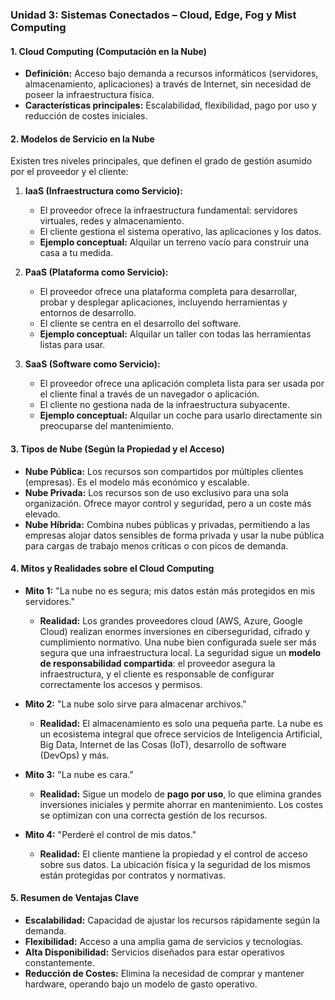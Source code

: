 
### **Unidad 3: Sistemas Conectados – Cloud, Edge, Fog y Mist Computing**

#### **1. Cloud Computing (Computación en la Nube)**
- **Definición:** Acceso bajo demanda a recursos informáticos (servidores, almacenamiento, aplicaciones) a través de Internet, sin necesidad de poseer la infraestructura física.
- **Características principales:** Escalabilidad, flexibilidad, pago por uso y reducción de costes iniciales.

#### **2. Modelos de Servicio en la Nube**
Existen tres niveles principales, que definen el grado de gestión asumido por el proveedor y el cliente:

1.  **IaaS (Infraestructura como Servicio):**
    - El proveedor ofrece la infraestructura fundamental: servidores virtuales, redes y almacenamiento.
    - El cliente gestiona el sistema operativo, las aplicaciones y los datos.
    - **Ejemplo conceptual:** Alquilar un terreno vacío para construir una casa a tu medida.

2.  **PaaS (Plataforma como Servicio):**
    - El proveedor ofrece una plataforma completa para desarrollar, probar y desplegar aplicaciones, incluyendo herramientas y entornos de desarrollo.
    - El cliente se centra en el desarrollo del software.
    - **Ejemplo conceptual:** Alquilar un taller con todas las herramientas listas para usar.

3.  **SaaS (Software como Servicio):**
    - El proveedor ofrece una aplicación completa lista para ser usada por el cliente final a través de un navegador o aplicación.
    - El cliente no gestiona nada de la infraestructura subyacente.
    - **Ejemplo conceptual:** Alquilar un coche para usarlo directamente sin preocuparse del mantenimiento.

#### **3. Tipos de Nube (Según la Propiedad y el Acceso)**
- **Nube Pública:** Los recursos son compartidos por múltiples clientes (empresas). Es el modelo más económico y escalable.
- **Nube Privada:** Los recursos son de uso exclusivo para una sola organización. Ofrece mayor control y seguridad, pero a un coste más elevado.
- **Nube Híbrida:** Combina nubes públicas y privadas, permitiendo a las empresas alojar datos sensibles de forma privada y usar la nube pública para cargas de trabajo menos críticas o con picos de demanda.

#### **4. Mitos y Realidades sobre el Cloud Computing**
- **Mito 1:** "La nube no es segura; mis datos están más protegidos en mis servidores."
    - **Realidad:** Los grandes proveedores cloud (AWS, Azure, Google Cloud) realizan enormes inversiones en ciberseguridad, cifrado y cumplimiento normativo. Una nube bien configurada suele ser más segura que una infraestructura local. La seguridad sigue un **modelo de responsabilidad compartida**: el proveedor asegura la infraestructura, y el cliente es responsable de configurar correctamente los accesos y permisos.

- **Mito 2:** "La nube solo sirve para almacenar archivos."
    - **Realidad:** El almacenamiento es solo una pequeña parte. La nube es un ecosistema integral que ofrece servicios de Inteligencia Artificial, Big Data, Internet de las Cosas (IoT), desarrollo de software (DevOps) y más.

- **Mito 3:** "La nube es cara."
    - **Realidad:** Sigue un modelo de **pago por uso**, lo que elimina grandes inversiones iniciales y permite ahorrar en mantenimiento. Los costes se optimizan con una correcta gestión de los recursos.

- **Mito 4:** "Perderé el control de mis datos."
    - **Realidad:** El cliente mantiene la propiedad y el control de acceso sobre sus datos. La ubicación física y la seguridad de los mismos están protegidas por contratos y normativas.

#### **5. Resumen de Ventajas Clave**
- **Escalabilidad:** Capacidad de ajustar los recursos rápidamente según la demanda.
- **Flexibilidad:** Acceso a una amplia gama de servicios y tecnologías.
- **Alta Disponibilidad:** Servicios diseñados para estar operativos constantemente.
- **Reducción de Costes:** Elimina la necesidad de comprar y mantener hardware, operando bajo un modelo de gasto operativo.
